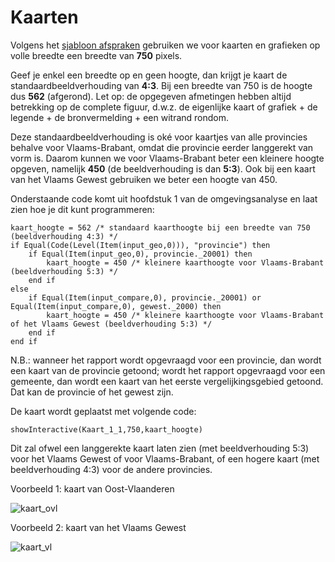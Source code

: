 # Kaarten

Volgens het [sjabloon afspraken](https://provincies.incijfers.be/databank/report/?id=sjabloon_grafiekstijl) gebruiken we voor kaarten en grafieken op volle breedte een breedte van **750** pixels.

Geef je enkel een breedte op en geen hoogte, dan krijgt je kaart de standaardbeeldverhouding van **4:3**. Bij een breedte van 750 is de hoogte dus **562** (afgerond). Let op: de opgegeven afmetingen hebben altijd betrekking op de complete figuur, d.w.z. de eigenlijke kaart of grafiek + de legende + de bronvermelding + een witrand rondom.

Deze standaardbeeldverhouding is oké voor kaartjes van alle provincies behalve voor Vlaams-Brabant, omdat die provincie eerder langgerekt van vorm is. Daarom kunnen we voor Vlaams-Brabant beter een kleinere hoogte opgeven, namelijk **450** (de beeldverhouding is dan **5:3**). Ook bij een kaart van het Vlaams Gewest gebruiken we beter een hoogte van 450.

Onderstaande code komt uit hoofdstuk 1 van de omgevingsanalyse en laat zien hoe je dit kunt programmeren:

```
kaart_hoogte = 562 /* standaard kaarthoogte bij een breedte van 750 (beeldverhouding 4:3) */
if Equal(Code(Level(Item(input_geo,0))), "provincie") then
	if Equal(Item(input_geo,0), provincie._20001) then
		kaart_hoogte = 450 /* kleinere kaarthoogte voor Vlaams-Brabant (beeldverhouding 5:3) */
	end if
else
	if Equal(Item(input_compare,0), provincie._20001) or Equal(Item(input_compare,0), gewest._2000) then
		kaart_hoogte = 450 /* kleinere kaarthoogte voor Vlaams-Brabant of het Vlaams Gewest (beeldverhouding 5:3) */
	end if
end if

```

N.B.: wanneer het rapport wordt opgevraagd voor een provincie, dan wordt een kaart van de provincie getoond; wordt het rapport opgevraagd voor een gemeente, dan wordt een kaart van het eerste vergelijkingsgebied getoond. Dat kan de provincie of het gewest zijn.

De kaart wordt geplaatst met volgende code:

```
showInteractive(Kaart_1_1,750,kaart_hoogte)
```

Dit zal ofwel een langgerekte kaart laten zien (met beeldverhouding 5:3) voor het Vlaams Gewest of voor Vlaams-Brabant, of een hogere kaart (met beeldverhouding 4:3) voor de andere provincies.

Voorbeeld 1: kaart van Oost-Vlaanderen

![kaart_ovl](https://user-images.githubusercontent.com/101627698/226315322-e6af8de3-0f80-4eaa-8b40-6ab22145f262.png)

Voorbeeld 2: kaart van het Vlaams Gewest

![kaart_vl](https://user-images.githubusercontent.com/101627698/226316805-c76bfb51-1865-4d03-ae8d-79151a80b773.png)

